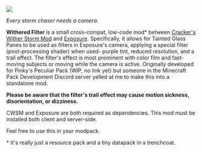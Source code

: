 ![](https://media.forgecdn.net/attachments/description/null/description_10de670d-24d7-4d37-9e8b-3bedfed4b91b.png)

*Every storm chaser needs a camera.*

**Withered Filter** is a small cross-compat, low-code mod* between [Cracker's Wither Storm Mod](https://www.curseforge.com/minecraft/mc-mods/crackers-wither-storm-mod) and [Exposure](https://www.curseforge.com/minecraft/mc-mods/exposure). Specifically, it allows for Tainted Glass Panes to be used as filters in Exposure's camera, applying a special filter (post-processing shader) when used- purple tint, reduced resolution, and a trail effect. The filter's effect is most prominent with color film and fast-moving subjects or moving while the camera is active. Originally developed for Pinky's Peculiar Pack (WIP, no link yet) but someone in the Minecraft Pack Development Discord server yelled at me to make this into a standalone mod.

**Please be aware that the filter's trail effect may cause motion sickness, disorientation, or dizziness.**

CWSM and Exposure are both required as dependencies. This mod must be installed both client and server-side.

Feel free to use this in your modpack.

\* It's really just a resource pack and a tiny datapack in a trenchcoat.
